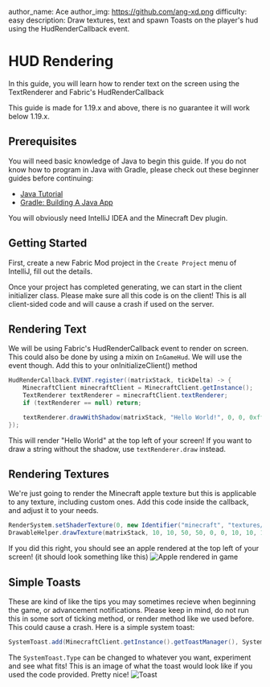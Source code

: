 author_name: Ace
author_img: https://github.com/ang-xd.png
difficulty: easy
description: Draw textures, text and spawn Toasts on the player's hud using the HudRenderCallback event.

# HUD Rendering

In this guide, you will learn how to render text on the screen using the TextRenderer and Fabric's HudRenderCallback

This guide is made for 1.19.x and above, there is no guarantee it will work below 1.19.x.

## Prerequisites

You will need basic knowledge of Java to begin this guide. If you do not know how to program in Java with Gradle, please check out these beginner guides before continuing:

- [Java Tutorial](https://www.w3schools.com/java/)
- [Gradle: Building A Java App](https://www.baeldung.com/gradle-building-a-java-app)

You will obviously need IntelliJ IDEA and the Minecraft Dev plugin.

## Getting Started

First, create a new Fabric Mod project in the `Create Project` menu of IntelliJ, fill out the details.

Once your project has completed generating, we can start in the client initializer class.
Please make sure all this code is on the client! This is all client-sided code and will cause a crash if used on the server.

## Rendering Text
We will be using Fabric's HudRenderCallback event to render on screen. This could also be done by using a mixin on `InGameHud`. We will use the event though. Add this to your onInitializeClient() method
```java
HudRenderCallback.EVENT.register((matrixStack, tickDelta) -> {
    MinecraftClient minecraftClient = MinecraftClient.getInstance();
    TextRenderer textRenderer = minecraftClient.textRenderer;
    if (textRenderer == null) return;

    textRenderer.drawWithShadow(matrixStack, "Hello World!", 0, 0, 0xffffff);
});
```
This will render "Hello World" at the top left of your screen! If you want to draw a string without the shadow, use `textRenderer.draw` instead.

## Rendering Textures
We're just going to render the Minecraft apple texture but this is applicable to any texture, including custom ones. Add this code inside the callback, and adjust it to your needs.
```java
RenderSystem.setShaderTexture(0, new Identifier("minecraft", "textures/item/apple.png")); // Set the texture to render
DrawableHelper.drawTexture(matrixStack, 10, 10, 50, 50, 0, 0, 10, 10, 10, 10); // Render on the screen at X:10 Y:10 and size 50
```
If you did this right, you should see an apple rendered at the top left of your screen! (it should look something like this)
![Apple rendered in game](/docs/images/hud_rendering/applerender.png)

## Simple Toasts
These are kind of like the tips you may sometimes recieve when beginning the game, or advancement notifications. Please keep in mind, do not run this in some sort of ticking method, or render method like we used before. This could cause a crash. Here is a simple system toast:
```java
SystemToast.add(MinecraftClient.getInstance().getToastManager(), SystemToast.Type.TUTORIAL_HINT, Text.literal("Title"), Text.literal("This is a description"));
``` 
The `SystemToast.Type` can be changed to whatever you want, experiment and see what fits! This is an image of what the toast would look like if you used the code provided. Pretty nice!
![Toast](/docs/images/hud_rendering/toast.png)